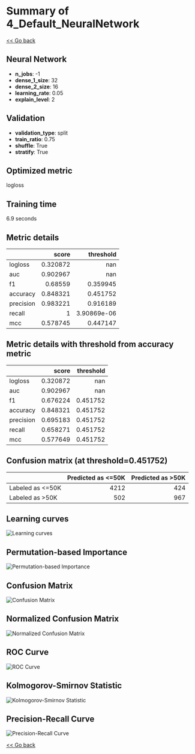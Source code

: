 # Summary of 4_Default_NeuralNetwork

[<< Go back](../README.md)


## Neural Network
- **n_jobs**: -1
- **dense_1_size**: 32
- **dense_2_size**: 16
- **learning_rate**: 0.05
- **explain_level**: 2

## Validation
 - **validation_type**: split
 - **train_ratio**: 0.75
 - **shuffle**: True
 - **stratify**: True

## Optimized metric
logloss

## Training time

6.9 seconds

## Metric details
|           |    score |     threshold |
|:----------|---------:|--------------:|
| logloss   | 0.320872 | nan           |
| auc       | 0.902967 | nan           |
| f1        | 0.68559  |   0.359945    |
| accuracy  | 0.848321 |   0.451752    |
| precision | 0.983221 |   0.916189    |
| recall    | 1        |   3.90869e-06 |
| mcc       | 0.578745 |   0.447147    |


## Metric details with threshold from accuracy metric
|           |    score |   threshold |
|:----------|---------:|------------:|
| logloss   | 0.320872 |  nan        |
| auc       | 0.902967 |  nan        |
| f1        | 0.676224 |    0.451752 |
| accuracy  | 0.848321 |    0.451752 |
| precision | 0.695183 |    0.451752 |
| recall    | 0.658271 |    0.451752 |
| mcc       | 0.577649 |    0.451752 |


## Confusion matrix (at threshold=0.451752)
|                  |   Predicted as <=50K |   Predicted as >50K |
|:-----------------|---------------------:|--------------------:|
| Labeled as <=50K |                 4212 |                 424 |
| Labeled as >50K  |                  502 |                 967 |

## Learning curves
![Learning curves](learning_curves.png)

## Permutation-based Importance
![Permutation-based Importance](permutation_importance.png)
## Confusion Matrix

![Confusion Matrix](confusion_matrix.png)


## Normalized Confusion Matrix

![Normalized Confusion Matrix](confusion_matrix_normalized.png)


## ROC Curve

![ROC Curve](roc_curve.png)


## Kolmogorov-Smirnov Statistic

![Kolmogorov-Smirnov Statistic](ks_statistic.png)


## Precision-Recall Curve

![Precision-Recall Curve](precision_recall_curve.png)



[<< Go back](../README.md)
